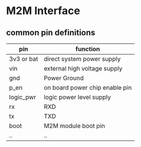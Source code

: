 
# M2M Interface 

## common pin definitions 

| pin        | function                       |
| ---------- | ------------------------------ |
| 3v3 or bat | direct system power supply     |
| vin        | external high voltage supply   |
| gnd        | Power Ground                   |
| p_en       | on board power chip enable pin |
| logic_pwr  | logic power level supply       |
| rx         | RXD                            |
| tx         | TXD                            |
| boot       | M2M module boot pin            |
| ..         | ..                             |
